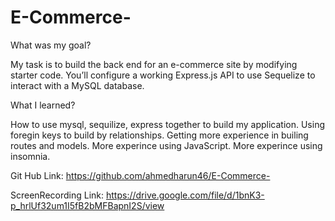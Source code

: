 # E-Commerce-

What was my goal?


My task is to build the back end for an e-commerce site by modifying starter code. You’ll configure a working Express.js API to use Sequelize to interact with a MySQL database.


What I learned?

How to use mysql, sequilize, express together to build my application. Using foregin keys to build by relationships. Getting more experience in builing routes and models. More experince using JavaScript. More experince using insomnia.

Git Hub Link: https://github.com/ahmedharun46/E-Commerce-

ScreenRecording Link: https://drive.google.com/file/d/1bnK3-p_hrlUf32um1I5fB2bMFBapnI2S/view
